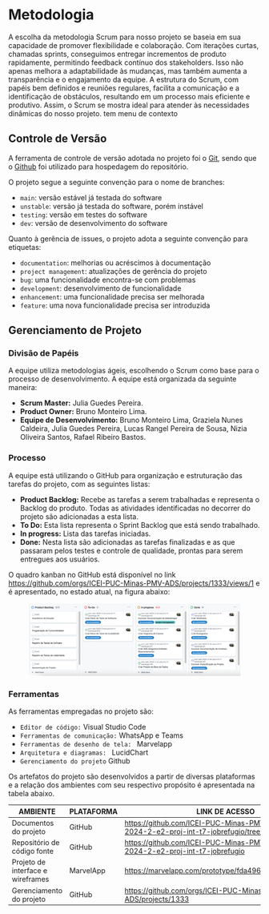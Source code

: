 
# Metodologia


A escolha da metodologia Scrum para nosso projeto se baseia em sua capacidade de promover flexibilidade e colaboração. Com iterações curtas, chamadas sprints, conseguimos entregar incrementos de produto rapidamente, permitindo feedback contínuo dos stakeholders. Isso não apenas melhora a adaptabilidade às mudanças, mas também aumenta a transparência e o engajamento da equipe. A estrutura do Scrum, com papéis bem definidos e reuniões regulares, facilita a comunicação e a identificação de obstáculos, resultando em um processo mais eficiente e produtivo. Assim, o Scrum se mostra ideal para atender às necessidades dinâmicas do nosso projeto.
tem menu de contexto

## Controle de Versão

A ferramenta de controle de versão adotada no projeto foi o
[Git](https://git-scm.com/), sendo que o [Github](https://github.com)
foi utilizado para hospedagem do repositório.

O projeto segue a seguinte convenção para o nome de branches:

- `main`: versão estável já testada do software
- `unstable`: versão já testada do software, porém instável
- `testing`: versão em testes do software
- `dev`: versão de desenvolvimento do software

Quanto à gerência de issues, o projeto adota a seguinte convenção para
etiquetas:

- `documentation`: melhorias ou acréscimos à documentação
- `project management`: atualizações de gerência do projeto
- `bug`: uma funcionalidade encontra-se com problemas
- `development`: desenvolvimento de funcionalidade
- `enhancement`: uma funcionalidade precisa ser melhorada
- `feature`: uma nova funcionalidade precisa ser introduzida

## Gerenciamento de Projeto

### Divisão de Papéis

A equipe utiliza metodologias ágeis, escolhendo o Scrum como base para o processo de desenvolvimento. A equipe está organizada da seguinte maneira:
- **Scrum Master:** Julia Guedes Pereira.
- **Product Owner:** Bruno Monteiro Lima.
- **Equipe de Desenvolvimento:** Bruno Monteiro Lima, Graziela Nunes Caldeira, Julia Guedes Pereira, Lucas Rangel Pereira de Sousa, Nizia Oliveira Santos, Rafael Ribeiro Bastos.

### Processo

A equipe está utilizando o GitHub para organização e estruturação das tarefas do projeto, com as seguintes listas:

- **Product Backlog:** Recebe as tarefas a serem trabalhadas e representa o Backlog do produto. Todas as atividades identificadas no decorrer do projeto são adicionadas a esta lista.
- **To Do:** Esta lista representa o Sprint Backlog que está sendo trabalhado.
- **In progress:** Lista das tarefas iniciadas.
- **Done:** Nesta lista são adicionadas as tarefas finalizadas e as que passaram pelos testes e controle de qualidade, prontas para serem entregues aos usuários.

O quadro kanban no GitHub está disponível no link https://github.com/orgs/ICEI-PUC-Minas-PMV-ADS/projects/1333/views/1 e é apresentado, no estado atual, na figura abaixo:

<figure> 
  <img src="/docs/img/kanban.png">
</figure> 

### Ferramentas

As ferramentas empregadas no projeto são:

- `Editor de código:` Visual Studio Code
- `Ferramentas de comunicação:` WhatsApp e Teams
- `Ferramentas de desenho de tela: ` Marvelapp
- `Arquitetura e diagramas: ` LucidChart
- `Gerenciamento do projeto` Github

Os artefatos do projeto são desenvolvidos a partir de diversas plataformas e a relação dos ambientes com seu respectivo propósito é apresentada na tabela abaixo.

| AMBIENTE | PLATAFORMA |LINK DE ACESSO                 |
|--------------------|--------------------------------------------------------------------------------|----------------------------------------|
|Documentos do projeto | GitHub | https://github.com/ICEI-PUC-Minas-PMV-ADS/pmv-ads-2024-2-e2-proj-int-t7-jobrefugio/tree/main/docs |
|Repositório de código fonte  | GitHub | https://github.com/ICEI-PUC-Minas-PMV-ADS/pmv-ads-2024-2-e2-proj-int-t7-jobrefugio  |
|Projeto de interface e wireframes | MarvelApp | https://marvelapp.com/prototype/fda496i/screen/95488794 |
|Gerenciamento do projeto  | GitHub | https://github.com/orgs/ICEI-PUC-Minas-PMV-ADS/projects/1333 |
